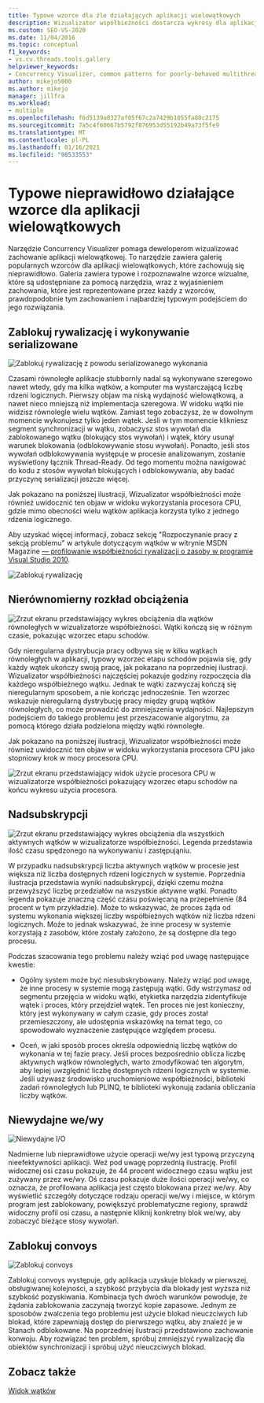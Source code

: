 ```yaml
---
title: Typowe wzorce dla źle działających aplikacji wielowątkowych
description: Wizualizator współbieżności dostarcza wykresy dla aplikacji wielowątkowych i galerię popularnych wzorców niewłaściwie zachowywać się.
ms.custom: SEO-VS-2020
ms.date: 11/04/2016
ms.topic: conceptual
f1_keywords:
- vs.cv.threads.tools.gallery
helpviewer_keywords:
- Concurrency Visualizer, common patterns for poorly-behaved multithreaded applications
author: mikejo5000
ms.author: mikejo
manager: jillfra
ms.workload:
- multiple
ms.openlocfilehash: f6d5139a0327af05f67c2a7429b1055fa80c2175
ms.sourcegitcommit: 7a5c4f60667b5792f876953d55192b49a73f5fe9
ms.translationtype: MT
ms.contentlocale: pl-PL
ms.lasthandoff: 01/16/2021
ms.locfileid: "98533553"
---
```

# <a name="common-patterns-for-poorly-behaved-multithreaded-applications"></a>Typowe nieprawidłowo działające wzorce dla aplikacji wielowątkowych

Narzędzie Concurrency Visualizer pomaga deweloperom wizualizować zachowanie aplikacji wielowątkowej. To narzędzie zawiera galerię popularnych wzorców dla aplikacji wielowątkowych, które zachowują się nieprawidłowo. Galeria zawiera typowe i rozpoznawalne wzorce wizualne, które są udostępniane za pomocą narzędzia, wraz z wyjaśnieniem zachowania, które jest reprezentowane przez każdy z wzorców, prawdopodobnie tym zachowaniem i najbardziej typowym podejściem do jego rozwiązania.

## <a name="lock-contention-and-serialized-execution"></a>Zablokuj rywalizację i wykonywanie serializowane

![Zablokuj rywalizację z powodu serializowanego wykonania](../profiling/media/lockcontention_serialized.png "LockContention_Serialized")

Czasami równoległe aplikacje stubbornly nadal są wykonywane szeregowo nawet wtedy, gdy ma kilka wątków, a komputer ma wystarczającą liczbę rdzeni logicznych. Pierwszy objaw ma niską wydajność wielowątkową, a nawet nieco mniejszą niż implementacja szeregowa. W widoku wątki nie widzisz równolegle wielu wątków. Zamiast tego zobaczysz, że w dowolnym momencie wykonujesz tylko jeden wątek. Jeśli w tym momencie klikniesz segment synchronizacji w wątku, zobaczysz stos wywołań dla zablokowanego wątku (blokujący stos wywołań) i wątek, który usunął warunek blokowania (odblokowywanie stosu wywołań). Ponadto, jeśli stos wywołań odblokowywania występuje w procesie analizowanym, zostanie wyświetlony łącznik Thread-Ready. Od tego momentu można nawigować do kodu z stosów wywołań blokujących i odblokowywania, aby badać przyczynę serializacji jeszcze więcej.

Jak pokazano na poniższej ilustracji, Wizualizator współbieżności może również uwidocznić ten objaw w widoku wykorzystania procesora CPU, gdzie mimo obecności wielu wątków aplikacja korzysta tylko z jednego rdzenia logicznego.

Aby uzyskać więcej informacji, zobacz sekcję "Rozpoczynanie pracy z sekcją problemu" w artykule dotyczącym wątków w witrynie MSDN Magazine [— profilowanie współbieżności rywalizacji o zasoby w programie Visual Studio 2010](/archive/msdn-magazine/2010/june/msdn-magazine-thread-performance-resource-contention-concurrency-profiling-in-visual-studio-2010).

![Zablokuj rywalizację](../profiling/media/lockcontention_2.png "LockContention_2")

## <a name="uneven-workload-distribution"></a>Nierównomierny rozkład obciążenia

![Zrzut ekranu przedstawiający wykres obciążenia dla wątków równoległych w wizualizatorze współbieżności. Wątki kończą się w różnym czasie, pokazując wzorzec etapu schodów.](../profiling/media/unevenworkload_1.png)

Gdy nieregularna dystrybucja pracy odbywa się w kilku wątkach równoległych w aplikacji, typowy wzorzec etapu schodów pojawia się, gdy każdy wątek ukończy swoją pracę, jak pokazano na poprzedniej ilustracji. Wizualizator współbieżności najczęściej pokazuje godziny rozpoczęcia dla każdego współbieżnego wątku. Jednak te wątki zazwyczaj kończą się nieregularnym sposobem, a nie kończąc jednocześnie. Ten wzorzec wskazuje nieregularną dystrybucję pracy między grupą wątków równoległych, co może prowadzić do zmniejszenia wydajności. Najlepszym podejściem do takiego problemu jest przeszacowanie algorytmu, za pomocą którego działa podzielona między wątki równoległe.

Jak pokazano na poniższej ilustracji, Wizualizator współbieżności może również uwidocznić ten objaw w widoku wykorzystania procesora CPU jako stopniowy krok w mocy procesora CPU.

![Zrzut ekranu przedstawiający widok użycie procesora CPU w wizualizatorze współbieżności pokazujący wzorzec etapu schodów na końcu wykresu użycia procesora.](../profiling/media/unevenworkload_2.png)

## <a name="oversubscription"></a>Nadsubskrypcji

![Zrzut ekranu przedstawiający wykres obciążenia dla wszystkich aktywnych wątków w wizualizatorze współbieżności. Legenda przedstawia ilość czasu spędzonego na wykonywaniu i zastępująniu.](../profiling/media/oversubscription.png)

W przypadku nadsubskrypcji liczba aktywnych wątków w procesie jest większa niż liczba dostępnych rdzeni logicznych w systemie. Poprzednia ilustracja przedstawia wyniki nadsubskrypcji, dzięki czemu można przewyższyć liczbę przedziałów na wszystkie aktywne wątki. Ponadto legenda pokazuje znaczną część czasu poświęcaną na przepełnienie (84 procent w tym przykładzie). Może to wskazywać, że proces żąda od systemu wykonania większej liczby współbieżnych wątków niż liczba rdzeni logicznych. Może to jednak wskazywać, że inne procesy w systemie korzystają z zasobów, które zostały założono, że są dostępne dla tego procesu.

Podczas szacowania tego problemu należy wziąć pod uwagę następujące kwestie:

- Ogólny system może być niesubskrybowany. Należy wziąć pod uwagę, że inne procesy w systemie mogą zastępują wątki. Gdy wstrzymasz od segmentu przejęcia w widoku wątki, etykietka narzędzia zidentyfikuje wątek i proces, który przejdzieł wątek. Ten proces nie jest konieczny, który jest wykonywany w całym czasie, gdy proces został przemieszczony, ale udostępnia wskazówkę na temat tego, co spowodowało wyznaczenie zastępujące względem procesu.

- Oceń, w jaki sposób proces określa odpowiednią liczbę wątków do wykonania w tej fazie pracy. Jeśli proces bezpośrednio oblicza liczbę aktywnych wątków równoległych, warto zmodyfikować ten algorytm, aby lepiej uwzględnić liczbę dostępnych rdzeni logicznych w systemie. Jeśli używasz środowisko uruchomieniowe współbieżności, biblioteki zadań równoległych lub PLINQ, te biblioteki wykonują zadania obliczania liczby wątków.

## <a name="inefficient-io"></a>Niewydajne we/wy

![Niewydajne I&#47;O](../profiling/media/inefficient_io.png "Inefficient_IO")

Nadmierne lub nieprawidłowe użycie operacji we/wy jest typową przyczyną nieefektywności aplikacji. Weź pod uwagę poprzednią ilustrację. Profil widocznej osi czasu pokazuje, że 44 procent widocznego czasu wątku jest zużywany przez we/wy. Oś czasu pokazuje duże ilości operacji we/wy, co oznacza, że profilowana aplikacja jest często blokowana przez we/wy. Aby wyświetlić szczegóły dotyczące rodzaju operacji we/wy i miejsce, w którym program jest zablokowany, powiększyć problematyczne regiony, sprawdź widoczny profil osi czasu, a następnie kliknij konkretny blok we/wy, aby zobaczyć bieżące stosy wywołań.

## <a name="lock-convoys"></a>Zablokuj convoys

![Zablokuj convoys](../profiling/media/lock_convoys.png "Lock_Convoys")

Zablokuj convoys występuje, gdy aplikacja uzyskuje blokady w pierwszej, obsługiwanej kolejności, a szybkość przybycia dla blokady jest wyższa niż szybkość pozyskiwania. Kombinacja tych dwóch warunków powoduje, że żądania zablokowania zaczynają tworzyć kopie zapasowe. Jednym ze sposobów zwalczenia tego problemu jest użycie blokad nieuczciwych lub blokad, które zapewniają dostęp do pierwszego wątku, aby znaleźć je w Stanach odblokowane. Na poprzedniej ilustracji przedstawiono zachowanie konwoju. Aby rozwiązać ten problem, spróbuj zmniejszyć rywalizację dla obiektów synchronizacji i spróbuj użyć nieuczciwych blokad.

## <a name="see-also"></a>Zobacz także

[Widok wątków](../profiling/threads-view-parallel-performance.md)